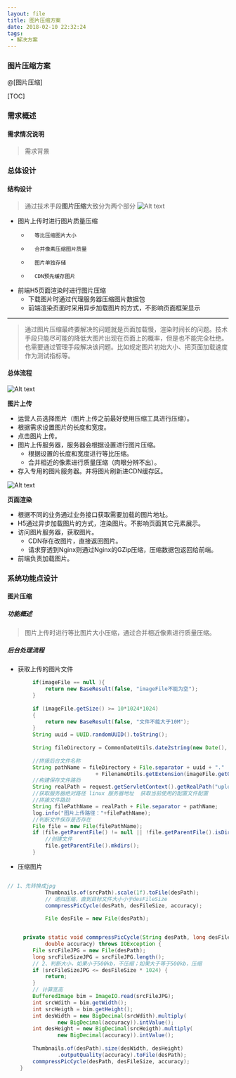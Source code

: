 ```yaml
---
layout: file
title: 图片压缩方案
date: 2018-02-10 22:32:24
tags:
 - 解决方案
---
```


### 图片压缩方案

@[图片压缩]


[TOC]

### 需求概述
#### 需求情况说明
>	需求背景

### 总体设计
#### 结构设计
>	通过技术手段**图片压缩**大致分为两个部分
![Alt text](https://app.yinxiang.com/shard/s28/res/2e5d5f5d-cd8b-4e03-93f3-d09fdde3d784)
-	图片上传时进行图片质量压缩
	-		等比压缩图片大小
	-		合并像素压缩图片质量
	-		图片单独存储
	-		CDN预先缓存图片
-	前端H5页面渲染时进行图片压缩
	-	下载图片时通过代理服务器压缩图片数据包
	-	前端渲染页面时采用异步加载图片的方式，不影响页面框架显示

---
>	通过图片压缩最终要解决的问题就是页面加载慢，渲染时间长的问题。技术手段只能尽可能的降低大图片出现在页面上的概率，但是也不能完全杜绝。也需要通过管理手段解决该问题。比如规定图片初始大小、把页面加载速度作为测试指标等。

#### 总体流程

![Alt text](https://app.yinxiang.com/shard/s28/res/a067cbaf-e604-431c-9849-be4bbeffc4e2)

**图片上传**
-	运营人员选择图片（图片上传之前最好使用压缩工具进行压缩）。
-	根据需求设置图片的长度和宽度。
-	点击图片上传。
-	图片上传服务器，服务器会根据设置进行图片压缩。
	-	根据设置的长度和宽度进行等比压缩。
	-	合并相近的像素进行质量压缩（肉眼分辨不出）。
-	存入专用的图片服务器。并将图片刷新进CDN缓存区。

![Alt text](https://app.yinxiang.com/shard/s28/res/dc320f09-0305-4277-b116-cdf17aba1b55)

**页面渲染**
-	根据不同的业务通过业务接口获取需要加载的图片地址。
-	H5通过异步加载图片的方式，渲染图片。不影响页面其它元素展示。
-	访问图片服务器，获取图片。
	-	CDN存在改图片，直接返回图片。
	-	请求穿透到Nginx则通过Nginx的GZip压缩，压缩数据包返回给前端。
-	前端负责加载图片。

###	系统功能点设计
####	 图片压缩
#####	功能概述
> 图片上传时进行等比图片大小压缩，通过合并相近像素进行质量压缩。

#####	后台处理流程
-	获取上传的图片文件
```java
        if(imageFile == null ){
            return new BaseResult(false, "imageFile不能为空");
        }
        
        if (imageFile.getSize() >= 10*1024*1024)
        {
            return new BaseResult(false, "文件不能大于10M");
        }
        String uuid = UUID.randomUUID().toString();
        
        String fileDirectory = CommonDateUtils.date2string(new Date(), CommonDateUtils.YYYY_MM_DD);
        
        //拼接后台文件名称
        String pathName = fileDirectory + File.separator + uuid + "."
                            + FilenameUtils.getExtension(imageFile.getOriginalFilename());
        //构建保存文件路劲
        String realPath = request.getServletContext().getRealPath("uploadPath");
        //获取服务器绝对路径 linux 服务器地址  获取当前使用的配置文件配置
       	//拼接文件路劲
        String filePathName = realPath + File.separator + pathName;
        log.info("图片上传路径："+filePathName);
        //判断文件保存是否存在
        File file = new File(filePathName);
        if (file.getParentFile() != null || !file.getParentFile().isDirectory()) {
            //创建文件
            file.getParentFile().mkdirs();
        }
```
-	压缩图片
```java

// 1、先转换成jpg  
            Thumbnails.of(srcPath).scale(1f).toFile(desPath);  
            // 递归压缩，直到目标文件大小小于desFileSize  
            commpressPicCycle(desPath, desFileSize, accuracy);  
  
            File desFile = new File(desPath);  
```

```java

     private static void commpressPicCycle(String desPath, long desFileSize,  
            double accuracy) throws IOException {  
        File srcFileJPG = new File(desPath);  
        long srcFileSizeJPG = srcFileJPG.length();  
        // 2、判断大小，如果小于500kb，不压缩；如果大于等于500kb，压缩  
        if (srcFileSizeJPG <= desFileSize * 1024) {  
            return;  
        }  
        // 计算宽高  
        BufferedImage bim = ImageIO.read(srcFileJPG);  
        int srcWdith = bim.getWidth();  
        int srcHeigth = bim.getHeight();  
        int desWidth = new BigDecimal(srcWdith).multiply(  
                new BigDecimal(accuracy)).intValue();  
        int desHeight = new BigDecimal(srcHeigth).multiply(  
                new BigDecimal(accuracy)).intValue();  
  
        Thumbnails.of(desPath).size(desWidth, desHeight)  
                .outputQuality(accuracy).toFile(desPath);  
        commpressPicCycle(desPath, desFileSize, accuracy);  
    } 
```

 
 
	